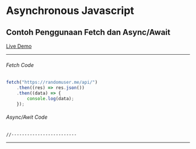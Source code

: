 <h1>Asynchronous Javascript</h1>
<h2>Contoh Penggunaan Fetch dan Async/Await</h2>
<a href="https://promisesjs.netlify.app/">Live Demo</a>

<hr>

<h6>Fetch Code</h6>

```Javascript
fetch("https://randomuser.me/api/")
    .then((res) => res.json())
    .then((data) => {
        console.log(data);
    });
```

<h6>Async/Awit Code</h6>

```Javascripts
//-------------------------
```

<hr>
